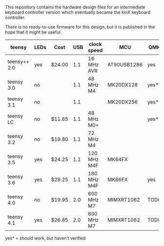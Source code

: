 This repository contains the hardware design files for an intermediate keyboard
controller version which eventually became the kinX keyboard controller.

There is no ready-to-use firmware for this design, but it is published in the
hope that it might be useful.

| teensy       | LEDs | Cost   | USB  | clock speed | MCU         | QMK  |                               |
|--------------|------|--------|------|-------------|-------------|------|-------------------------------|
| teensy++ 2.0 | yes  | $24.00 |  1.1 | 16 MHz AVR  | AT90USB1286 | yes  | (available, but for how long?) |
| teensy 3.0   | no   |        |  1.1 | 48 MHz M4   | MK20DX128   | yes* | (discontinued, use 3.2)        |
| teensy 3.1   | no   |        |  1.1 |             | MK20DX256   | yes* | (discontinued, use 3.2)        |
| teensy LC    | no   | $11.65 |  1.1 | 48 MHz M0+  |             | yes* |                                |
| teensy 3.2   | no   | $19.80 |  1.1 | 72 MHz M4   |             |      |                                |
| teensy 3.5   | yes  | $24.25 |  1.1 | 120 MHz M4F | MK64FX      |      |                                |
| teensy 3.6   | yes  | $29.25 |  1.1 | 180 MHz M4F | MK66FX      | yes  |                                |
| teensy 4.0   | no   | $19.95 |  2.0 | 600 MHz M7  | MIMXRT1062  | TODO |                                |
| teensy 4.1   | yes  | $26.85 |  2.0 | 600 MHz M7  | MIMXRT1062  | TODO |                                |

yes* = should work, but haven’t verified
